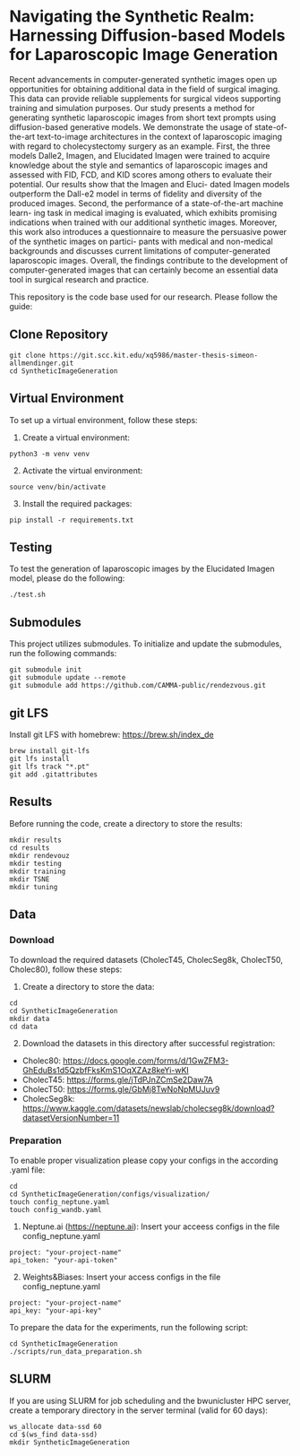 # Navigating the Synthetic Realm: Harnessing Diffusion-based Models for Laparoscopic Image Generation
Recent advancements in computer-generated synthetic images open up opportunities for obtaining additional data in the field of surgical imaging. This data can provide reliable supplements for surgical videos supporting training and simulation purposes. Our study presents a method for generating synthetic laparoscopic images from short text prompts using diffusion-based generative models. We demonstrate the usage of state-of-the-art text-to-image architectures in the context of laparoscopic imaging with regard to cholecystectomy surgery as an example. First, the three models Dalle2, Imagen, and Elucidated Imagen were trained to acquire knowledge about the style and semantics of laparoscopic images and assessed with FID, FCD, and KID scores among others to evaluate their potential. Our results show that the Imagen and Eluci- dated Imagen models outperform the Dall-e2 model in terms of fidelity and diversity of the produced images. Second, the performance of a state-of-the-art machine learn- ing task in medical imaging is evaluated, which exhibits promising indications when trained with our additional synthetic images. Moreover, this work also introduces a questionnaire to measure the persuasive power of the synthetic images on partici- pants with medical and non-medical backgrounds and discusses current limitations of computer-generated laparoscopic images. Overall, the findings contribute to the development of computer-generated images that can certainly become an essential data tool in surgical research and practice.

This repository is the code base used for our research. Please follow the guide:

## Clone Repository

```
git clone https://git.scc.kit.edu/xq5986/master-thesis-simeon-allmendinger.git
cd SyntheticImageGeneration
```

## Virtual Environment
To set up a virtual environment, follow these steps:
1. Create a virtual environment:

```
python3 -m venv venv
```

2. Activate the virtual environment:

```
source venv/bin/activate
```

3. Install the required packages:

```
pip install -r requirements.txt
```
## Testing
To test the generation of laparoscopic images by the Elucidated Imagen model, please do the following:
```
./test.sh
```

## Submodules
This project utilizes submodules. To initialize and update the submodules, run the following commands:

```
git submodule init
git submodule update --remote
git submodule add https://github.com/CAMMA-public/rendezvous.git
```

## git LFS

Install git LFS with homebrew: https://brew.sh/index_de
```
brew install git-lfs
git lfs install
git lfs track "*.pt"
git add .gitattributes
```

## Results
Before running the code, create a directory to store the results:

```
mkdir results
cd results
mkdir rendevouz
mkdir testing
mkdir training
mkdir TSNE
mkdir tuning
```

## Data
### Download
To download the required datasets (CholecT45, CholecSeg8k, CholecT50, Cholec80), follow these steps:
1. Create a directory to store the data:

```
cd
cd SyntheticImageGeneration
mkdir data
cd data
```

2. Download the datasets in this directory after successful registration: 
-   Cholec80: https://docs.google.com/forms/d/1GwZFM3-GhEduBs1d5QzbfFksKmS1OqXZAz8keYi-wKI
-   CholecT45: https://forms.gle/jTdPJnZCmSe2Daw7A
-   CholecT50: https://forms.gle/GbMj8TwNoNpMUJuv9
-   CholecSeg8k: https://www.kaggle.com/datasets/newslab/cholecseg8k/download?datasetVersionNumber=11

### Preparation
To enable proper visualization please copy your configs in the according .yaml file:

```
cd
cd SyntheticImageGeneration/configs/visualization/
touch config_neptune.yaml
touch config_wandb.yaml
```

1. Neptune.ai (https://neptune.ai):
Insert your acceess configs in the file config_neptune.yaml 
```
project: "your-project-name" 
api_token: "your-api-token"
```
2. Weights&Biases:
Insert your access configs in the file config_neptune.yaml 
```
project: "your-project-name" 
api_key: "your-api-key"
```

To prepare the data for the experiments, run the following script:
```
cd SyntheticImageGeneration
./scripts/run_data_preparation.sh
```

## SLURM
If you are using SLURM for job scheduling and the bwunicluster HPC server, create a temporary directory in the server terminal (valid for 60 days):

```
ws_allocate data-ssd 60
cd $(ws_find data-ssd)
mkdir SyntheticImageGeneration
```
